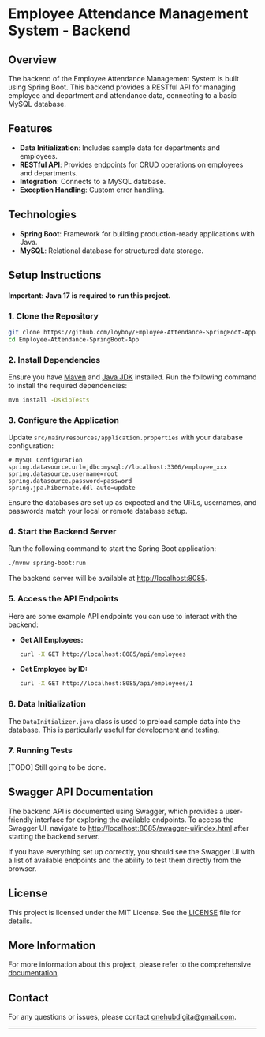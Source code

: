 # Employee Attendance Management System - Backend

## Overview

The backend of the Employee Attendance Management System is built using Spring Boot. This backend provides a RESTful API for managing employee and department and attendance data, connecting to a basic MySQL database.

## Features

- **Data Initialization**: Includes sample data for departments and employees.
- **RESTful API**: Provides endpoints for CRUD operations on employees and departments.
- **Integration**: Connects to a MySQL database.
- **Exception Handling**: Custom error handling.

## Technologies

- **Spring Boot**: Framework for building production-ready applications with Java.
- **MySQL**: Relational database for structured data storage.

## Setup Instructions

#### Important: Java 17 is required to run this project.

### 1. Clone the Repository

```bash
git clone https://github.com/loyboy/Employee-Attendance-SpringBoot-App.git
cd Employee-Attendance-SpringBoot-App
```

### 2. Install Dependencies

Ensure you have [Maven](https://maven.apache.org/) and [Java JDK](https://www.oracle.com/java/technologies/javase-jdk17-downloads.html) installed. Run the following command to install the required dependencies:

```bash
mvn install -DskipTests
```

### 3. Configure the Application

Update `src/main/resources/application.properties` with your database configuration:

```properties
# MySQL Configuration
spring.datasource.url=jdbc:mysql://localhost:3306/employee_xxx
spring.datasource.username=root
spring.datasource.password=password
spring.jpa.hibernate.ddl-auto=update

```

Ensure the databases are set up as expected and the URLs, usernames, and passwords match your local or remote database setup.

### 4. Start the Backend Server

Run the following command to start the Spring Boot application:

```bash
./mvnw spring-boot:run
```

The backend server will be available at [http://localhost:8085](http://localhost:8085).

### 5. Access the API Endpoints

Here are some example API endpoints you can use to interact with the backend:

- **Get All Employees:**

  ```bash
  curl -X GET http://localhost:8085/api/employees
  ```

- **Get Employee by ID:**

  ```bash
  curl -X GET http://localhost:8085/api/employees/1
  ```

### 6. Data Initialization

The `DataInitializer.java` class is used to preload sample data into the database. This is particularly useful for development and testing.

### 7. Running Tests

[TODO] Still going to be done.

## Swagger API Documentation

The backend API is documented using Swagger, which provides a user-friendly interface for exploring the available endpoints. To access the Swagger UI, navigate to [http://localhost:8085/swagger-ui/index.html](http://localhost:8085/swagger-ui/index.html) after starting the backend server.

If you have everything set up correctly, you should see the Swagger UI with a list of available endpoints and the ability to test them directly from the browser.


## License

This project is licensed under the MIT License. See the [LICENSE](LICENSE) file for details.

## More Information

For more information about this project, please refer to the comprehensive [documentation](../README.md).

## Contact

For any questions or issues, please contact [onehubdigita@gmail.com](mailto:onehubdigita@gmail.com).

---
